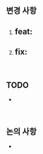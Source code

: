 <!--
    제목은 commit convention에 맞춰서 작성
    feat : 새로운 기능 추가
    fix : 버그 수정
    docs : 문서 수정
    style : 코드 포맷팅, 세미콜론 누락, 코드 변경이 없는 경우
    refactor : 코드 리펙토링
    test : 테스트 코드, 리펙토링 테스트 코드 추가
    chore : 빌드 업무 수정, 패키지 매니저 수정
!-->
## 변경 사항
<!--
    변경한 사항을 하나씩 설명
!-->
1. feat: 
    -
2. fix: 
    - 
<br>

## TODO
<!--
    앞으로 할 일
!-->
- 

<br>

## 논의 사항
<!--
    잘 모르겠는 부분이나 의논이 필요한 사항!
!-->
- 